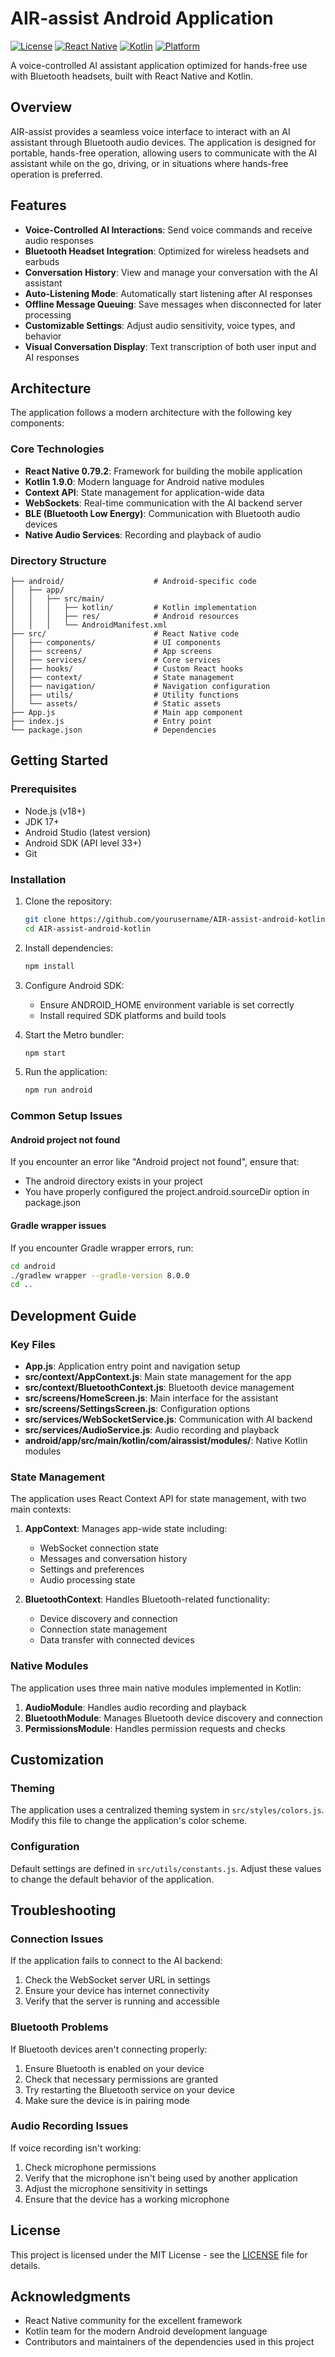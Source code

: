 # AIR-assist Android Application

[![License](https://img.shields.io/badge/License-MIT-blue.svg)](LICENSE)
[![React Native](https://img.shields.io/badge/React%20Native-0.79.2-blue.svg)](https://reactnative.dev/)
[![Kotlin](https://img.shields.io/badge/Kotlin-1.9.0-purple.svg)](https://kotlinlang.org/)
[![Platform](https://img.shields.io/badge/Platform-Android-green.svg)](https://www.android.com/)

A voice-controlled AI assistant application optimized for hands-free use with Bluetooth headsets, built with React Native and Kotlin.

## Overview

AIR-assist provides a seamless voice interface to interact with an AI assistant through Bluetooth audio devices. The application is designed for portable, hands-free operation, allowing users to communicate with the AI assistant while on the go, driving, or in situations where hands-free operation is preferred.

## Features

- **Voice-Controlled AI Interactions**: Send voice commands and receive audio responses
- **Bluetooth Headset Integration**: Optimized for wireless headsets and earbuds
- **Conversation History**: View and manage your conversation with the AI assistant
- **Auto-Listening Mode**: Automatically start listening after AI responses
- **Offline Message Queuing**: Save messages when disconnected for later processing
- **Customizable Settings**: Adjust audio sensitivity, voice types, and behavior
- **Visual Conversation Display**: Text transcription of both user input and AI responses

## Architecture

The application follows a modern architecture with the following key components:

### Core Technologies

- **React Native 0.79.2**: Framework for building the mobile application
- **Kotlin 1.9.0**: Modern language for Android native modules
- **Context API**: State management for application-wide data
- **WebSockets**: Real-time communication with the AI backend server
- **BLE (Bluetooth Low Energy)**: Communication with Bluetooth audio devices
- **Native Audio Services**: Recording and playback of audio

### Directory Structure

```
├── android/                    # Android-specific code
│   ├── app/
│   │   ├── src/main/
│   │   │   ├── kotlin/         # Kotlin implementation
│   │   │   ├── res/            # Android resources
│   │   │   └── AndroidManifest.xml
├── src/                        # React Native code
│   ├── components/             # UI components
│   ├── screens/                # App screens
│   ├── services/               # Core services
│   ├── hooks/                  # Custom React hooks
│   ├── context/                # State management
│   ├── navigation/             # Navigation configuration
│   ├── utils/                  # Utility functions
│   └── assets/                 # Static assets
├── App.js                      # Main app component
├── index.js                    # Entry point
└── package.json                # Dependencies
```

## Getting Started

### Prerequisites

- Node.js (v18+)
- JDK 17+
- Android Studio (latest version)
- Android SDK (API level 33+)
- Git

### Installation

1. Clone the repository:
   ```bash
   git clone https://github.com/yourusername/AIR-assist-android-kotlin.git
   cd AIR-assist-android-kotlin
   ```

2. Install dependencies:
   ```bash
   npm install
   ```

3. Configure Android SDK:
   - Ensure ANDROID_HOME environment variable is set correctly
   - Install required SDK platforms and build tools

4. Start the Metro bundler:
   ```bash
   npm start
   ```

5. Run the application:
   ```bash
   npm run android
   ```

### Common Setup Issues

#### Android project not found
If you encounter an error like "Android project not found", ensure that:
- The android directory exists in your project
- You have properly configured the project.android.sourceDir option in package.json

#### Gradle wrapper issues
If you encounter Gradle wrapper errors, run:
```bash
cd android
./gradlew wrapper --gradle-version 8.0.0
cd ..
```

## Development Guide

### Key Files

- **App.js**: Application entry point and navigation setup
- **src/context/AppContext.js**: Main state management for the app
- **src/context/BluetoothContext.js**: Bluetooth device management
- **src/screens/HomeScreen.js**: Main interface for the assistant
- **src/screens/SettingsScreen.js**: Configuration options
- **src/services/WebSocketService.js**: Communication with AI backend
- **src/services/AudioService.js**: Audio recording and playback
- **android/app/src/main/kotlin/com/airassist/modules/**: Native Kotlin modules

### State Management

The application uses React Context API for state management, with two main contexts:

1. **AppContext**: Manages app-wide state including:
   - WebSocket connection state
   - Messages and conversation history
   - Settings and preferences
   - Audio processing state

2. **BluetoothContext**: Handles Bluetooth-related functionality:
   - Device discovery and connection
   - Connection state management
   - Data transfer with connected devices

### Native Modules

The application uses three main native modules implemented in Kotlin:

1. **AudioModule**: Handles audio recording and playback
2. **BluetoothModule**: Manages Bluetooth device discovery and connection
3. **PermissionsModule**: Handles permission requests and checks

## Customization

### Theming

The application uses a centralized theming system in `src/styles/colors.js`. Modify this file to change the application's color scheme.

### Configuration

Default settings are defined in `src/utils/constants.js`. Adjust these values to change the default behavior of the application.

## Troubleshooting

### Connection Issues

If the application fails to connect to the AI backend:
1. Check the WebSocket server URL in settings
2. Ensure your device has internet connectivity
3. Verify that the server is running and accessible

### Bluetooth Problems

If Bluetooth devices aren't connecting properly:
1. Ensure Bluetooth is enabled on your device
2. Check that necessary permissions are granted
3. Try restarting the Bluetooth service on your device
4. Make sure the device is in pairing mode

### Audio Recording Issues

If voice recording isn't working:
1. Check microphone permissions
2. Verify that the microphone isn't being used by another application
3. Adjust the microphone sensitivity in settings
4. Ensure that the device has a working microphone

## License

This project is licensed under the MIT License - see the [LICENSE](LICENSE) file for details.

## Acknowledgments

- React Native community for the excellent framework
- Kotlin team for the modern Android development language
- Contributors and maintainers of the dependencies used in this project
